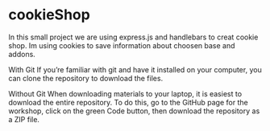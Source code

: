 # cookieShop
In this small project we are using express.js and handlebars to creat cookie shop. Im using cookies to save information about choosen base and addons.


With Git
If you’re familiar with git and have it installed on your computer, you can clone the repository to download the files.

Without Git
When downloading materials to your laptop, it is easiest to download the entire repository. To do this, go to the GitHub page for the workshop, click on the green Code button, then download the repository as a ZIP file.
